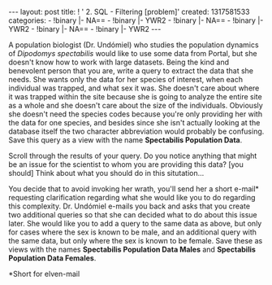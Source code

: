 --- layout: post title: ! ' 2. SQL - Filtering [problem]' created:
1317581533 categories: - !binary |- NA== - !binary |- YWR2 - !binary |-
NA== - !binary |- YWR2 - !binary |- NA== - !binary |- YWR2 ---

A population biologist (Dr. Undómiel) who studies the population
dynamics of *Dipodomys spectabilis* would like to use some data from
Portal, but she doesn't know how to work with large datasets. Being the
kind and benevolent person that you are, write a query to extract the
data that she needs. She wants only the data for her species of
interest, when each individual was trapped, and what sex it was. She
doesn't care about where it was trapped within the site because she is
going to analyze the entire site as a whole and she doesn't care about
the size of the individuals. Obviously she doesn't need the species
codes because you're only providing her with the data for one species,
and besides since she isn't actually looking at the database itself the
two character abbreviation would probably be confusing. Save this query
as a view with the name **Spectabilis Population Data**.

Scroll through the results of your query. Do you notice anything that
might be an issue for the scientist to whom you are providing this data?
[you should] Think about what you should do in this situtation...

You decide that to avoid invoking her wrath, you'll send her a short
e-mail\* requesting clarification regarding what she would like you to
do regarding this complexity. Dr. Undómiel e-mails you back and asks
that you create two additional queries so that she can decided what to
do about this issue later. She would like you to add a query to the same
data as above, but only for cases where the sex is known to be male, and
an additional query with the same data, but only where the sex is known
to be female. Save these as views with the names **Spectabilis
Population Data Males** and **Spectabilis Population Data Females**.

\*Short for elven-mail
